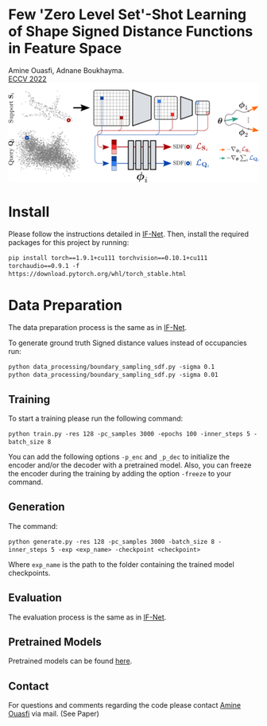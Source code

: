 # Few 'Zero Level Set'-Shot Learning of Shape Signed Distance Functions in Feature Space
  Amine Ouasfi, Adnane Boukhayma.<br/> 
[ECCV 2022](https://arxiv.org/abs/2207.04161) 
![](./pipe2.png)


# Install 

Please follow the instructions detailed in [IF-Net](https://github.com/Ouasfi/if-net/tree/stable). Then,  install the required  packages for this project by running:
```
pip install torch==1.9.1+cu111 torchvision==0.10.1+cu111 torchaudio==0.9.1 -f https://download.pytorch.org/whl/torch_stable.html
```
# Data Preparation

The data preparation process is the same as in [IF-Net](https://github.com/Ouasfi/if-net/tree/stable). 

To generate ground truth Signed distance values instead of occupancies run:
```
python data_processing/boundary_sampling_sdf.py -sigma 0.1
python data_processing/boundary_sampling_sdf.py -sigma 0.01
```
## Training
 To start a training please run  the following command:
 ````
 python train.py -res 128 -pc_samples 3000 -epochs 100 -inner_steps 5 -batch_size 8

  ````
  You can add the following  options `-p_enc` and `_p_dec` to initialize the encoder and/or the decoder with a pretrained model. Also, you can freeze the encoder during the training by adding the option  `-freeze` to your command. 

## Generation

The command:

````
python generate.py -res 128 -pc_samples 3000 -batch_size 8 -inner_steps 5 -exp <exp_name> -checkpoint <checkpoint>  
````
Where `exp_name` is the path to the folder containing the trained model checkpoints.

## Evaluation 
The evaluation process is the same as in [IF-Net](https://github.com/Ouasfi/if-net/tree/stable). 

## Pretrained Models

Pretrained models can be found [here](https://drive.google.com/drive/folders/1ACokEAU91cuSaS4C8qdfjHo1KZV3hbuz?usp=sharing).

## Contact

For questions and comments regarding the code please contact [Amine Ouasfi]() via mail. (See Paper)

